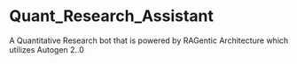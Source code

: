 # Quant_Research_Assistant
A Quantitative Research bot that is powered by RAGentic Architecture which utilizes Autogen 2..0 
